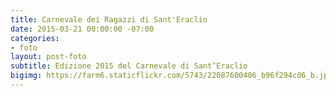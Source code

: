```yaml
---
title: Carnevale dei Ragazzi di Sant'Eraclio
date: 2015-03-21 00:00:00 -07:00
categories:
- foto
layout: post-foto
subtitle: Edizione 2015 del Carnevale di Sant’Eraclio
bigimg: https://farm6.staticflickr.com/5743/22087600406_b96f294c06_b.jpg
---
```


<div class="flickr-album-contaier" data-photoset="72157656578005122"></div>